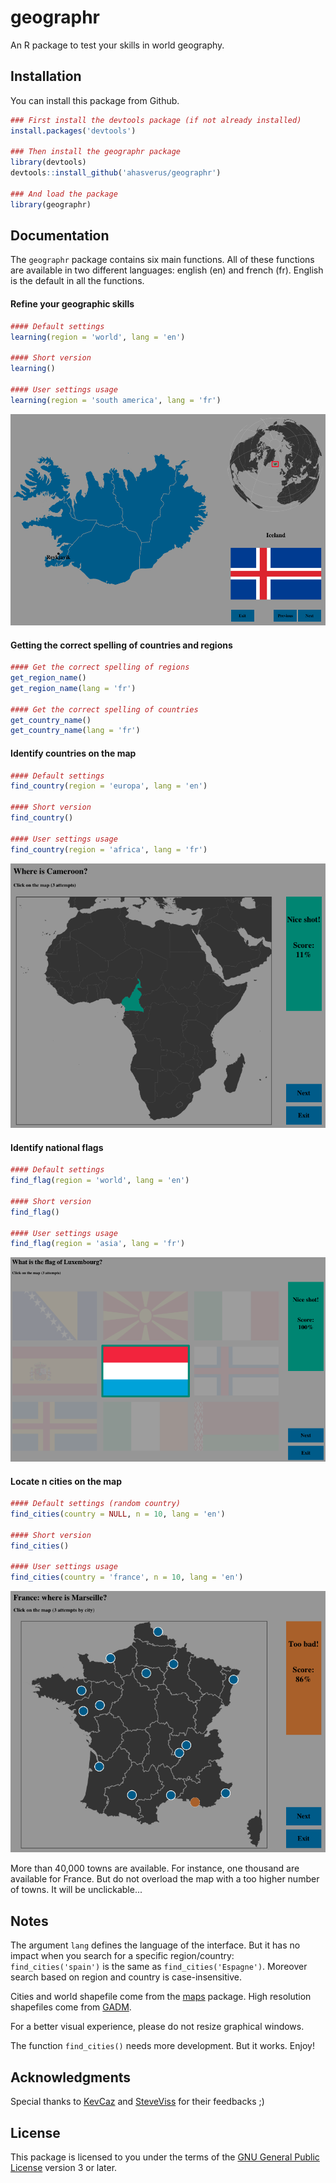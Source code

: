 # geographr

An R package to test your skills in world geography.

## Installation

You can install this package from Github.

```r
### First install the devtools package (if not already installed)
install.packages('devtools')

### Then install the geographr package
library(devtools)
devtools::install_github('ahasverus/geographr')

### And load the package
library(geographr)
```

## Documentation

The `geographr` package contains six main functions. All of these functions are available in two different languages: english (en) and french (fr). English is the default in all the functions.

#### Refine your geographic skills

```r
#### Default settings
learning(region = 'world', lang = 'en')

#### Short version
learning()

#### User settings usage
learning(region = 'south america', lang = 'fr')
```

![Screenshot](./example1.png)

#### Getting the correct spelling of countries and regions

```r
#### Get the correct spelling of regions
get_region_name()
get_region_name(lang = 'fr')

#### Get the correct spelling of countries
get_country_name()
get_country_name(lang = 'fr')
```

#### Identify countries on the map

```r
#### Default settings
find_country(region = 'europa', lang = 'en')

#### Short version
find_country()

#### User settings usage
find_country(region = 'africa', lang = 'fr')
```

![Screenshot](./example2.png)

#### Identify national flags

```r
#### Default settings
find_flag(region = 'world', lang = 'en')

#### Short version
find_flag()

#### User settings usage
find_flag(region = 'asia', lang = 'fr')
```

![Screenshot](./example3.png)

#### Locate n cities on the map

```r
#### Default settings (random country)
find_cities(country = NULL, n = 10, lang = 'en')

#### Short version
find_cities()

#### User settings usage
find_cities(country = 'france', n = 10, lang = 'en')
```

![Screenshot](./example4.png)

More than 40,000 towns are available. For instance, one thousand are available for France. But do not overload the map with a too higher number of towns. It will be unclickable...

## Notes

The argument `lang` defines the language of the interface. But it has no impact when you search for a specific region/country: `find_cities('spain')` is the same as `find_cities('Espagne')`. Moreover search based on region and country is case-insensitive.

Cities and world shapefile come from the [maps](https://cran.r-project.org/web/packages/maps/index.html) package. High resolution shapefiles come from [GADM](http://gadm.org).

For a better visual experience, please do not resize graphical windows.

The function `find_cities()` needs more development. But it works. Enjoy!

## Acknowledgments

Special thanks to [KevCaz](https://github.com/kevcaz) and [SteveViss](https://github.com/SteveViss) for their feedbacks ;)

## License

This package is licensed to you under the terms of the [GNU General Public
License](http://www.gnu.org/licenses/gpl.html) version 3 or later.
